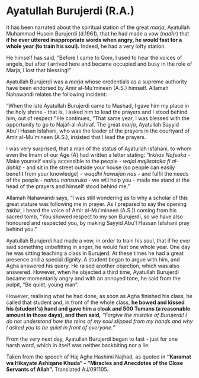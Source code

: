 Ayatullah Burujerdi (R.A.)
==========================

It has been narrated about the spiritual station of the great *marja*,
Ayatullah Muhammad Husein Burujerdi (d.1961), that he had made a vow
(*nadhr*) that **if he ever uttered inappropriate words when angry, he
would fast for a whole year (to train his soul).** Indeed, he had a very
lofty station.

He himself has said, “Before I came to Qom, I used to hear the voices of
angels, but after I arrived here and became occupied and busy in the
role of Marja, I lost that blessing!”

Ayatullah Burujerdi was a *marja* whose credentials as a supreme
authority have been endorsed by Amir al-Mu'mineen (A.S.) himself.
Allamah Nahawandi relates the following incident:

“When the late Ayatullah Burujerdi came to Mashad, I gave him my place
in the holy shrine - that is, I asked him to lead the prayers and I
stood behind him, out of respect.” He continues, “That same year, I was
blessed with the opportunity to go to Najaf-al-Ashraf. The great
*marja*, Ayatullah Sayyid Abu'l Hasan Isfahani, who was the leader of
the prayers in the courtyard of Amir al-Mu'mineen (A.S.), insisted that
I lead the prayers.

I was very surprised, that a man of the status of Ayatullah Isfahani, to
whom even the Imam of our Age (A) had written a letter stating: ”*Irkhas
Nafsaka* - Make yourself easily accessible to the people - *wajal
majlisataka fi al-dahliz* - and sit in the street outside your house (so
people can easily benefit from your knowledge) - *waqdhi hawaijan nas* -
and fulfil the needs of the people - *nahnu nansuruka* - we will help
you - made me stand at the head of the prayers and himself stood behind
me.”

Allamah Nahawandi says, “I was still wondering as to why a scholar of
this great stature was following me in prayer. As I prepared to say the
opening *takbir*, I heard the voice of Amir al-Mu'mineen (A.S.)) coming
from his sacred tomb, “You showed respect to my son Burujerdi, so we
have also honoured and respected you, by making Sayyid Abu'l Hassan
Isfahani pray behind you.”

Ayatullah Burujerdi had made a vow, in order to train his soul, that if
he ever said something unbefitting in anger, he would fast one whole
year. One day he was sitting teaching a class in Burujerd. At these
times he had a great presence and a special dignity. A student began to
argue with him, and Agha answered his query. He raised another
objection, which was also answered. However, when he objected a third
time, Ayatullah Burujerdi became momentarily angry and with an annoyed
tone, he said from the pulpit, “Be quiet, young man”.

However, realising what he had done, as soon as Agha finished his class,
he called that student and, in front of the whole class, **he bowed and
kissed his (student's) hand and gave him a cloak and 500 Tumans (a
reasonable amount in those days), and then said,** *“Forgive the mistake
of Burujerdi! I do not understand how the reins of my soul slipped from
my hands and why I asked you to be quiet in front of everyone.”*

From the very next day, Ayatullah Burujerdi began to fast - just for one
harsh word, which in itself was neither backbiting nor a lie.

Taken from the speech of Haj Agha Hashimi Najhad, as quoted in
**“Karamat wa Hikayate Ashiqane Khuda” - “Miracles and Anecdotes of the
Close Servants of Allah”.** Translated AJ/091105.


